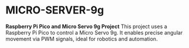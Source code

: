# MICRO-SERVER-9g
**Raspberry Pi Pico and Micro Servo 9g Project**  This project uses a Raspberry Pi Pico to control a Micro Servo 9g. It enables precise angular movement via PWM signals, ideal for robotics and automation.
